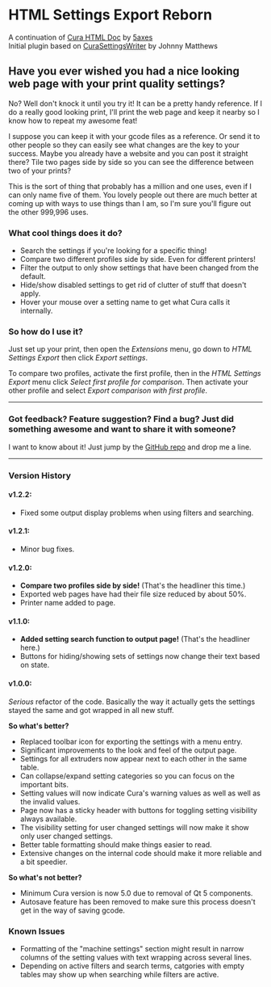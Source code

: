 # HTML Settings Export Reborn
A continuation of [Cura HTML Doc](https://github.com/5axes/CuraHtmlDoc) by [5axes](https://github.com/5axes/)  
Initial plugin based on [CuraSettingsWriter](https://github.com/johnnygizmo/CuraSettingsWriter) by Johnny Matthews
## Have you ever wished you had a nice looking web page with your print quality settings?
No? Well don't knock it until you try it! It can be a pretty handy reference. If I do a really good looking print, I'll print the web page and keep it nearby so I know how to repeat my awesome feat!

I suppose you can keep it with your gcode files as a reference. Or send it to other people so they can easily see what changes are the key to your success. Maybe you already have a website and you can post it straight there? Tile two pages side by side so you can see the difference between two of your prints?

This is the sort of thing that probably has a million and one uses, even if I can only name five of them. You lovely people out there are much better at coming up with ways to use things than I am, so I'm sure you'll figure out the other 999,996 uses.

### What cool things does it do?
- Search the settings if you're looking for a specific thing!
- Compare two different profiles side by side. Even for different printers!
- Filter the output to only show settings that have been changed from the default.
- Hide/show disabled settings to get rid of clutter of stuff that doesn't apply.
- Hover your mouse over a setting name to get what Cura calls it internally.

### So how do I use it?
Just set up your print, then open the *Extensions* menu, go down to *HTML Settings Export* then click *Export settings*.

To compare two profiles, activate the first profile, then in the *HTML Settings Export* menu click *Select first profile for comparison*. Then activate your other profile and select *Export comparison with first profile*.

---
### Got feedback? Feature suggestion? Find a bug? Just did something awesome and want to share it with someone?
I want to know about it! Just jump by the [GitHub repo](https://github.com/slashee-the-cow/htmlsettingsexportreborn/) and drop me a line.

---
### Version History
#### v1.2.2:
- Fixed some output display problems when using filters and searching.
#### v1.2.1:
- Minor bug fixes.
#### v1.2.0:
- **Compare two profiles side by side!** (That's the headliner this time.)
- Exported web pages have had their file size reduced by about 50%.
- Printer name added to page.
#### v1.1.0:
- **Added setting search function to output page!** (That's the headliner here.)
- Buttons for hiding/showing sets of settings now change their text based on state.
#### v1.0.0:
*Serious* refactor of the code. Basically the way it actually gets the settings stayed the same and got wrapped in all new stuff.

**So what's better?**
- Replaced toolbar icon for exporting the settings with a menu entry.
- Significant improvements to the look and feel of the output page.
- Settings for all extruders now appear next to each other in the same table.
- Can collapse/expand setting categories so you can focus on the important bits.
- Setting values will now indicate Cura's warning values as well as well as the invalid values.
- Page now has a sticky header with buttons for toggling setting visibility always available.
- The visibility setting for user changed settings will now make it show only user changed settings.
- Better table formatting should make things easier to read.
- Extensive changes on the internal code should make it more reliable and a bit speedier.
  
**So what's not better?**  
- Minimum Cura version is now 5.0 due to removal of Qt 5 components.
- Autosave feature has been removed to make sure this process doesn't get in the way of saving gcode.

### Known Issues
- Formatting of the "machine settings" section might result in narrow columns of the setting values with text wrapping across several lines.
- Depending on active filters and search terms, catgories with empty tables may show up when searching while filters are active.